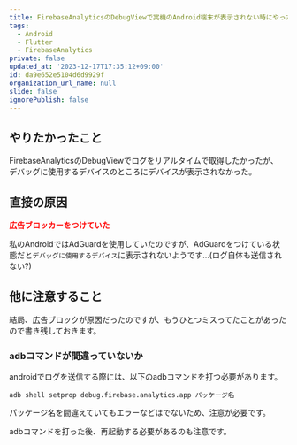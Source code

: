 ```yaml
---
title: FirebaseAnalyticsのDebugViewで実機のAndroid端末が表示されない時にやったこと　
tags:
  - Android
  - Flutter
  - FirebaseAnalytics
private: false
updated_at: '2023-12-17T17:35:12+09:00'
id: da9e652e5104d6d9929f
organization_url_name: null
slide: false
ignorePublish: false
---
```

## やりたかったこと
FirebaseAnalyticsのDebugViewでログをリアルタイムで取得したかったが、
デバッグに使用するデバイスのところにデバイスが表示されなかった。

## 直接の原因

__<font color="Red">広告ブロッカーをつけていた</font>__

私のAndroidではAdGuardを使用していたのですが、AdGuardをつけている状態だと`デバッグに使用するデバイス`に表示されないようです...(ログ自体も送信されない?)

## 他に注意すること
結局、広告ブロックが原因だったのですが、もうひとつミスってたことがあったので書き残しておきます。

### adbコマンドが間違っていないか
androidでログを送信する際には、以下のadbコマンドを打つ必要があります。

```
adb shell setprop debug.firebase.analytics.app パッケージ名
```

パッケージ名を間違えていてもエラーなどはでないため、注意が必要です。

adbコマンドを打った後、再起動する必要があるのも注意です。
